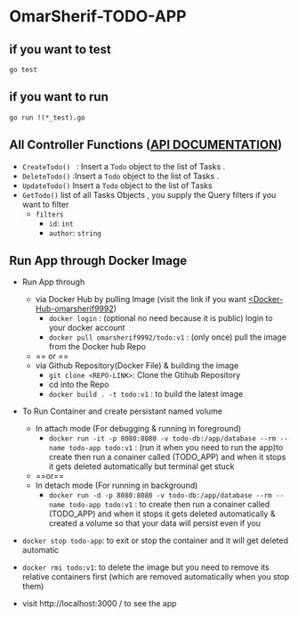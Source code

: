 # OmarSherif-TODO-APP

## if you want to test
```
go test
```

## if you want to run

```
go run !(*_test).go
```


## All Controller Functions ([API DOCUMENTATION](http://localhost:8080/swagger/))

* `CreateTodo() ` : Insert a `Todo` object to the list of Tasks .
* `DeleteTodo()` :Insert a `Todo` object to the list of Tasks .
* `UpdateTodo()` Insert a `Todo` object to the list of Tasks
* `GetTodo()` list of all Tasks Objects , you supply the Query filters if you want to filter
  * `filters`
    * `id`: `int`
    * `author`: `string`  



## Run App through Docker Image 

* Run App through
  * via Docker Hub by pulling Image (visit the link if you want [<Docker-Hub-omarsherif9992](https://hub.docker.com/repository/docker/omarsherif9992/todo/general))
    * `docker login` : (optional no need because it is public) login to your docker account
    * `docker pull omarsherif9992/todo:v1` : (only once) pull the image from the Docker hub Repo
  * == or ==
  * via Github Repository(Docker File) & building the image
    * `git clone <REPO-LINK>`: Clone the Gtihub Repository 
    * cd into the Repo
    * `docker build . -t todo:v1` : to build the latest image 

  
* To Run Container and create persistant named volume
  * In attach mode (For debugging & running in foreground)
    * `docker run -it -p 8080:8080 -v todo-db:/app/database --rm --name todo-app todo:v1` : (run it when you need to run the app)to create then run a conainer called (TODO_APP) and when it stops it gets deleted automatically but terminal get stuck
  * ==or==
  * In detach mode (For running in background)
    * `docker run -d -p 8080:8080 -v todo-db:/app/database --rm --name todo-app todo:v1` : to create then run a conainer called (TODO_APP) and when it stops it gets deleted automatically & created a volume so that your data will persist even if you 

* `docker stop todo-app`: to exit or stop the container and it will get deleted automatic
* `docker rmi todo:v1`: to delete the image but you need to remove its relative containers first (which are removed automatically when you stop them)

* visit http://localhost:3000 / to see the app

